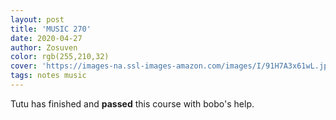 ```yaml
---
layout: post
title: 'MUSIC 270'
date: 2020-04-27
author: Zosuven
color: rgb(255,210,32)
cover: 'https://images-na.ssl-images-amazon.com/images/I/91H7A3x61wL.jpg'
tags: notes music
---
```


Tutu has finished and **passed** this course with bobo's help.
